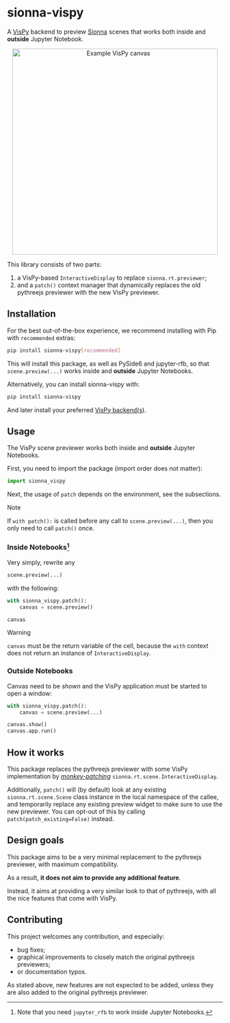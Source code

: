 # sionna-vispy

A [VisPy](https://github.com/vispy/vispy)
backend to preview
[Sionna](https://github.com/NVlabs/sionna) scenes
that works both inside and **outside** Jupyter Notebook.

<p align="center">
  <img alt="Example VisPy canvas" width="480" src="https://github.com/jeertmans/sionna-vispy/assets/27275099/40905bb3-8851-43bf-9374-35a331fa0b59">
</p>

This library consists of two parts:

1. a VisPy-based `InteractiveDisplay` to replace `sionna.rt.previewer`;
2. and a `patch()` context manager that dynamically replaces
  the old pythreejs previewer with the new VisPy previewer.

## Installation

For the best out-of-the-box experience, we recommend
installing with Pip with `recommended` extras:

```bash
pip install sionna-vispy[recommended]
```

This will install this package, as well as PySide6 and jupyter-rfb,
so that `scene.preview(...)` works inside and **outside** Jupyter Notebooks.

Alternatively, you can install sionna-vispy with:

```bash
pip install sionna-vispy
```

And later install your preferred
[VisPy backend(s)](https://vispy.org/installation.html).

## Usage

The VisPy scene previewer works both
inside and **outside** Jupyter Notebooks.

First, you need to import the package (import order does not matter):

```python
import sionna_vispy
```

Next, the usage of `patch` depends on the environment,
see the subsections.

> [!NOTE]
> If `with patch():` is called before any
> call to `scene.preview(...)`,
> then you only need to call
> `patch()` once.

### Inside Notebooks[^1]

Very simply, rewrite any

```python
scene.preview(...)
```

with the following:

```python
with sionna_vispy.patch():
    canvas = scene.preview()

canvas
```

> [!WARNING]
> `canvas` must be the return variable
> of the cell, because the `with` context
> does not return an instance of
> `InteractiveDisplay`.

[^1]: Note that you need `jupyter_rfb` to work inside Jupyter Notebooks.

### Outside Notebooks

Canvas need to be *shown* and the VisPy application
must be started to open a window:

```python
with sionna_vispy.patch():
    canvas = scene.preview(...)

canvas.show()
canvas.app.run()
```

## How it works

This package replaces the pythreejs previewer with some
VisPy implementation by
[*monkey-patching*](https://docs.python.org/3/library/unittest.mock.html#unittest.mock.patch)
`sionna.rt.scene.InteractiveDisplay`.

Additionally, `patch()` will (by default) look at
any existing `sionna.rt.scene.Scene` class instance in the local
namespace of the callee, and temporarily replace any
existing preview widget to make sure to use the new previewer. You can
opt-out of this by calling `patch(patch_existing=False)` instead.

## Design goals

This package aims to be a very minimal replacement to the pythreejs
previewer, with maximum compatibility.

As a result, **it does not aim to provide any additional feature**.

Instead, it aims at providing a very similar look to that of
pythreejs, with all the nice features that come with VisPy.

## Contributing

This project welcomes any contribution, and especially:

+ bug fixes;
+ graphical improvements to closely match the original pythreejs previewers;
+ or documentation typos.

As stated above, new features are not expected to be added, unless they are also
added to the original pythreejs previewer.
